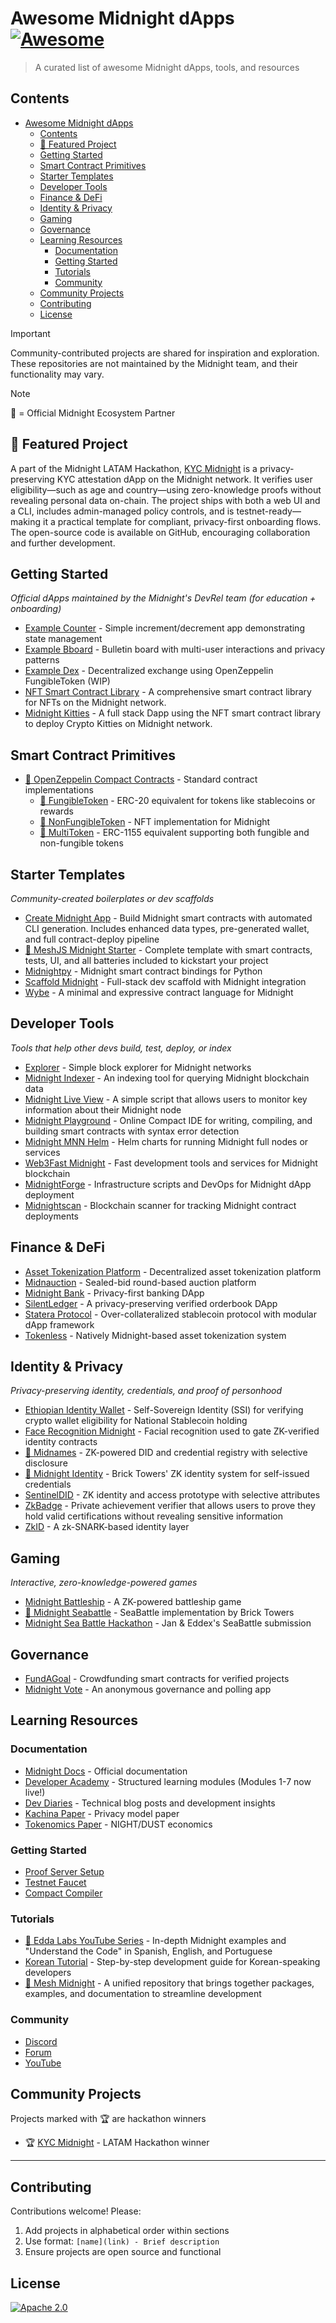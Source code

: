 # Awesome Midnight dApps [![Awesome](https://awesome.re/badge.svg)](https://awesome.re)

> A curated list of awesome Midnight dApps, tools, and resources

## Contents

- [Awesome Midnight dApps ](#awesome-midnight-dapps-)
  - [Contents](#contents)
  - [🔦 Featured Project](#-featured-project)
  - [Getting Started](#getting-started)
  - [Smart Contract Primitives](#smart-contract-primitives)
  - [Starter Templates](#starter-templates)
  - [Developer Tools](#developer-tools)
  - [Finance \& DeFi](#finance--defi)
  - [Identity \& Privacy](#identity--privacy)
  - [Gaming](#gaming)
  - [Governance](#governance)
  - [Learning Resources](#learning-resources)
    - [Documentation](#documentation)
    - [Getting Started](#getting-started-1)
    - [Tutorials](#tutorials)
    - [Community](#community)
  - [Community Projects](#community-projects)
  - [Contributing](#contributing)
  - [License](#license)

> [!IMPORTANT]  
> Community-contributed projects are shared for inspiration and exploration. These repositories are not maintained by the Midnight team, and their functionality may vary.

> [!NOTE]  
> 🔹 = Official Midnight Ecosystem Partner

## 🔦 Featured Project

A part of the Midnight LATAM Hackathon, [KYC Midnight](https://github.com/joacolinares/kyc-midnight) is a privacy-preserving KYC attestation dApp on the Midnight network. It verifies user eligibility—such as age and country—using zero-knowledge proofs without revealing personal data on-chain. The project ships with both a web UI and a CLI, includes admin-managed policy controls, and is testnet-ready—making it a practical template for compliant, privacy-first onboarding flows.  
The open-source code is available on GitHub, encouraging collaboration and further development.

## Getting Started

_Official dApps maintained by the Midnight's DevRel team (for education + onboarding)_

- [Example Counter](https://github.com/midnightntwrk/example-counter) - Simple increment/decrement app demonstrating state management
- [Example Bboard](https://github.com/midnightntwrk/example-bboard) - Bulletin board with multi-user interactions and privacy patterns
- [Example Dex](https://github.com/midnightntwrk/example-dex) - Decentralized exchange using OpenZeppelin FungibleToken (WIP)
- [NFT Smart Contract Library](https://github.com/riusricardo/midnight-contracts) - A comprehensive smart contract library for NFTs on the Midnight network.
- [Midnight Kitties](https://github.com/riusricardo/midnight-kitties) - A full stack Dapp using the NFT smart contract library to deploy Crypto Kitties on Midnight network.

## Smart Contract Primitives

- [🔹 OpenZeppelin Compact Contracts](https://github.com/OpenZeppelin/compact-contracts) - Standard contract implementations
  - [🔹 FungibleToken](https://github.com/OpenZeppelin/compact-contracts/blob/main/contracts/src/token/FungibleToken.compact) - ERC-20 equivalent for tokens like stablecoins or rewards
  - [🔹 NonFungibleToken](https://github.com/OpenZeppelin/compact-contracts/blob/main/contracts/src/token/NonFungibleToken.compact) - NFT implementation for Midnight
  - [🔹 MultiToken](https://github.com/OpenZeppelin/compact-contracts/blob/main/contracts/src/token/MultiToken.compact) - ERC-1155 equivalent supporting both fungible and non-fungible tokens

## Starter Templates

_Community-created boilerplates or dev scaffolds_

- [Create Midnight App](https://www.npmjs.com/package/create-midnight-app) - Build Midnight smart contracts with automated CLI generation. Includes enhanced data types, pre-generated wallet, and full contract-deploy pipeline
- [🔹 MeshJS Midnight Starter](https://github.com/MeshJS/midnight-starter-template) - Complete template with smart contracts, tests, UI, and all batteries included to kickstart your project
- [Midnightpy](https://github.com/Techgethr/midnightpy) - Midnight smart contract bindings for Python
- [Scaffold Midnight](https://github.com/kaleababayneh/scaffold-midnight) - Full-stack dev scaffold with Midnight integration
- [Wybe](https://github.com/lamg/wybe) - A minimal and expressive contract language for Midnight

## Developer Tools

_Tools that help other devs build, test, deploy, or index_

- [Explorer](https://github.com/AIQUANT-Tech/explorer) - Simple block explorer for Midnight networks
- [Midnight Indexer](https://github.com/semsorock/midnight-indexer) - An indexing tool for querying Midnight blockchain data
- [Midnight Live View](https://github.com/Midnight-Scripts/Midnight-Live-View) - A simple script that allows users to monitor key information about their Midnight node
- [Midnight Playground](https://midnight-playground-one.vercel.app/) - Online Compact IDE for writing, compiling, and building smart contracts with syntax error detection
- [Midnight MNN Helm](https://github.com/0xstrong/midnight-mnn-helm) - Helm charts for running Midnight full nodes or services
- [Web3Fast Midnight](https://midnight.web3fast.dev/) - Fast development tools and services for Midnight blockchain
- [MidnightForge](https://github.com/bytewizard42i/MidnightForge) - Infrastructure scripts and DevOps for Midnight dApp deployment
- [Midnightscan](https://github.com/mediocrehacker/Midnightscan) - Blockchain scanner for tracking Midnight contract deployments

## Finance & DeFi

- [Asset Tokenization Platform](https://github.com/nicolasLuduena/2025-hackathon-midnight) - Decentralized asset tokenization platform
- [Midnauction](https://github.com/eryxcoop/midnauction) - Sealed-bid round-based auction platform
- [Midnight Bank](https://github.com/nel349/midnight-bank) - Privacy-first banking DApp
- [SilentLedger](https://github.com/bytewizard42i/SilentLedger) - A privacy-preserving verified orderbook DApp
- [Statera Protocol](https://github.com/statera-protocol/statera-protocol-midnight) - Over-collateralized stablecoin protocol with modular dApp framework
- [Tokenless](https://github.com/luislucena16/tokenless) - Natively Midnight-based asset tokenization system

## Identity & Privacy

_Privacy-preserving identity, credentials, and proof of personhood_

- [Ethiopian Identity Wallet](https://github.com/HeikkiRuhanen/ethiopian-identity-wallet) - Self-Sovereign Identity (SSI) for verifying crypto wallet eligibility for National Stablecoin holding
- [Face Recognition Midnight](https://github.com/laughtt/face-recognition-midnight) - Facial recognition used to gate ZK-verified identity contracts
- [🔹 Midnames](https://github.com/midnames/core) - ZK-powered DID and credential registry with selective disclosure
- [🔹 Midnight Identity](https://github.com/bricktowers/midnight-identity) - Brick Towers' ZK identity system for self-issued credentials
- [SentinelDID](https://github.com/bytewizard42i/SentinelDID-poc) - ZK identity and access prototype with selective attributes
- [ZkBadge](https://github.com/Imdavyking/zkbadge) - Private achievement verifier that allows users to prove they hold valid certifications without revealing sensitive information
- [ZkID](https://github.com/quantus0/zkID) - A zk-SNARK-based identity layer

## Gaming

_Interactive, zero-knowledge-powered games_

- [Midnight Battleship](https://github.com/mediocrehacker/midnight-battleship) - A ZK-powered battleship game
- [🔹 Midnight Seabattle](https://github.com/bricktowers/midnight-seabattle) - SeaBattle implementation by Brick Towers
- [Midnight Sea Battle Hackathon](https://github.com/eddex/midnight-sea-battle-hackathon) - Jan & Eddex's SeaBattle submission

## Governance

- [FundAGoal](https://github.com/codeBigInt/fundagoal) - Crowdfunding smart contracts for verified projects
- [Midnight Vote](https://github.com/armsves/midnightVotingW3PN) - An anonymous governance and polling app

## Learning Resources

### Documentation

- [Midnight Docs](https://docs.midnight.network/) - Official documentation
- [Developer Academy](https://docs.midnight.network/academy/) - Structured learning modules (Modules 1-7 now live!)
- [Dev Diaries](https://docs.midnight.network/blog) - Technical blog posts and development insights
- [Kachina Paper](https://docs.midnight.network/learn/understanding-midnights-technology/kachina) - Privacy model paper
- [Tokenomics Paper](https://45047878.fs1.hubspotusercontent-na1.net/hubfs/45047878/Midnight-Tokenomics-And-Incentives-Whitepaper.pdf) - NIGHT/DUST economics

### Getting Started

- [Proof Server Setup](https://docs.midnight.network/develop/tutorial/using/proof-server)
- [Testnet Faucet](https://docs.midnight.network/develop/tutorial/using/faucet)
- [Compact Compiler](https://docs.midnight.network/relnotes/compact-tools)

### Tutorials

- [🔹 Edda Labs YouTube Series](https://www.youtube.com/@eddalabs) - In-depth Midnight examples and "Understand the Code" in Spanish, English, and Portuguese
- [Korean Tutorial](https://github.com/jungmyeong96/midnight_tutorial) - Step-by-step development guide for Korean-speaking developers
- [🔹 Mesh Midnight](https://midnight.meshjs.dev/) - A unified repository that brings together packages, examples, and documentation to streamline development

### Community

- [Discord](https://discord.com/invite/midnightnetwork)
- [Forum](https://forum.midnight.network)
- [YouTube](https://www.youtube.com/@midnight.network)

## Community Projects

Projects marked with 🏆 are hackathon winners

- 🏆 [KYC Midnight](https://github.com/joacolinares/kyc-midnight) - LATAM Hackathon winner

---

## Contributing

Contributions welcome! Please:

1. Add projects in alphabetical order within sections
2. Use format: `[name](link) - Brief description`
3. Ensure projects are open source and functional

## License

[![Apache 2.0](https://img.shields.io/badge/License-Apache%202.0-blue.svg)](LICENSE)
